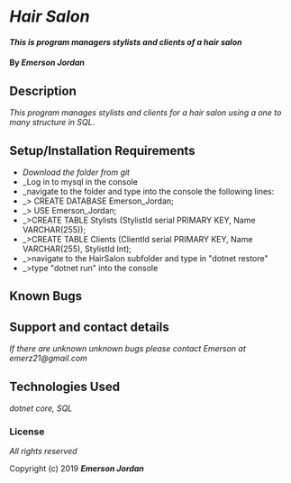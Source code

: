 # _Hair Salon_

#### _This is program managers stylists and clients of a hair salon_

#### By _**Emerson Jordan**_

## Description

_This program manages stylists and clients for a hair salon using a one to many structure in SQL._


## Setup/Installation Requirements

* _Download the folder from git_
* _Log in to mysql in the console
* _navigate to the folder and type into the console the following lines:
* _> CREATE DATABASE Emerson_Jordan;
* _> USE Emerson_Jordan;
* _>CREATE TABLE Stylists (StylistId serial PRIMARY KEY, Name VARCHAR(255));
* _>CREATE TABLE Clients (ClientId serial PRIMARY KEY, Name VARCHAR(255), StylistId Int);
* _>navigate to the HairSalon subfolder and type in "dotnet restore"
* _>type "dotnet run" into the console
## Known Bugs



## Support and contact details

_If there are unknown unknown bugs please contact Emerson at emerz21@gmail.com_

## Technologies Used

_dotnet core, SQL_

### License

*All rights reserved*

Copyright (c) 2019 **_Emerson Jordan_**

